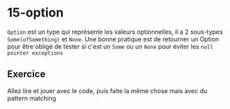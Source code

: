 # 15-option

`Option` est un type qui représente les valeurs optionnelles, il a 2 sous-types `Some(ofSomething)` et `None`.
Une bonne pratique est de retourner un Option pour être obligé de tester si c'est un `Some` ou un `None` pour éviter les `null pointer exceptions`

## Exercice

Allez lire et jouer avec le code, puis faite la même chose mais avec du pattern matching



